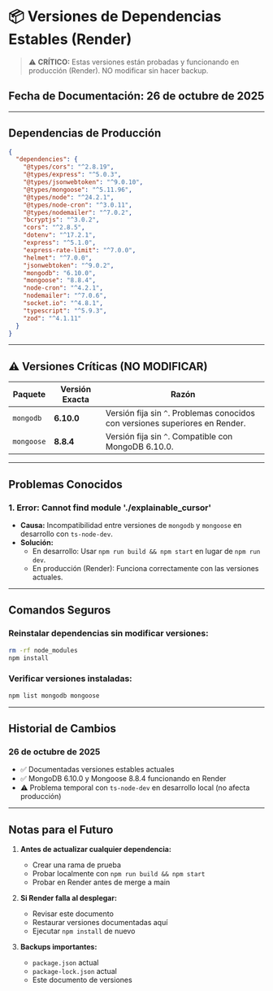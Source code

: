 # 📦 Versiones de Dependencias Estables (Render)

> ⚠️ **CRÍTICO:** Estas versiones están probadas y funcionando en producción (Render). NO modificar sin hacer backup.

## **Fecha de Documentación:** 26 de octubre de 2025

---

## **Dependencias de Producción**

```json
{
  "dependencies": {
    "@types/cors": "^2.8.19",
    "@types/express": "^5.0.3",
    "@types/jsonwebtoken": "^9.0.10",
    "@types/mongoose": "^5.11.96",
    "@types/node": "^24.2.1",
    "@types/node-cron": "^3.0.11",
    "@types/nodemailer": "^7.0.2",
    "bcryptjs": "^3.0.2",
    "cors": "^2.8.5",
    "dotenv": "^17.2.1",
    "express": "^5.1.0",
    "express-rate-limit": "^7.0.0",
    "helmet": "^7.0.0",
    "jsonwebtoken": "^9.0.2",
    "mongodb": "6.10.0",
    "mongoose": "8.8.4",
    "node-cron": "^4.2.1",
    "nodemailer": "^7.0.6",
    "socket.io": "^4.8.1",
    "typescript": "^5.9.3",
    "zod": "^4.1.11"
  }
}
```

---

## **⚠️ Versiones Críticas (NO MODIFICAR)**

| Paquete | Versión Exacta | Razón |
|---------|----------------|-------|
| `mongodb` | **6.10.0** | Versión fija sin `^`. Problemas conocidos con versiones superiores en Render. |
| `mongoose` | **8.8.4** | Versión fija sin `^`. Compatible con MongoDB 6.10.0. |

---

## **Problemas Conocidos**

### **1. Error: Cannot find module './explainable_cursor'**
- **Causa:** Incompatibilidad entre versiones de `mongodb` y `mongoose` en desarrollo con `ts-node-dev`.
- **Solución:** 
  - En desarrollo: Usar `npm run build && npm start` en lugar de `npm run dev`.
  - En producción (Render): Funciona correctamente con las versiones actuales.

---

## **Comandos Seguros**

### **Reinstalar dependencias sin modificar versiones:**
```bash
rm -rf node_modules
npm install
```

### **Verificar versiones instaladas:**
```bash
npm list mongodb mongoose
```

---

## **Historial de Cambios**

### **26 de octubre de 2025**
- ✅ Documentadas versiones estables actuales
- ✅ MongoDB 6.10.0 y Mongoose 8.8.4 funcionando en Render
- ⚠️ Problema temporal con `ts-node-dev` en desarrollo local (no afecta producción)

---

## **Notas para el Futuro**

1. **Antes de actualizar cualquier dependencia:**
   - Crear una rama de prueba
   - Probar localmente con `npm run build && npm start`
   - Probar en Render antes de merge a main

2. **Si Render falla al desplegar:**
   - Revisar este documento
   - Restaurar versiones documentadas aquí
   - Ejecutar `npm install` de nuevo

3. **Backups importantes:**
   - `package.json` actual
   - `package-lock.json` actual
   - Este documento de versiones
